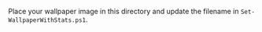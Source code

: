 Place your wallpaper image in this directory and update the filename in `Set-WallpaperWithStats.ps1`.

